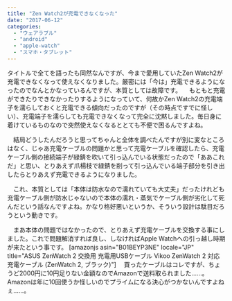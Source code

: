 ```yaml
---
title: "Zen Watch2が充電できなくなった"
date: "2017-06-12"
categories: 
  - "ウェアラブル"
  - "android"
  - "apple-watch"
  - "スマホ・タブレット"
---
```


タイトルで全てを語ったも同然なんですが、今まで愛用していたZen Watch2が充電できなくなって使えなくなりました。厳密には「今は」充電できるようになったのでなんとかなっているんですが、本質としては故障です。 　もともと充電ができたりできなかったりするようになっていて、何故かZen Watch2の充電端子を濡らしておくと充電できる傾向だったのですが（その時点ですでに怪しい）、充電端子を濡らしても充電できなくなって完全に沈黙しました。毎日身に着けているものなので突然使えなくなるととても不便で困るんですよね。

　結局どうしたんだろうと思ってちゃんと全体を調べたんですが別に変なところはなく、じゃあ充電ケーブルの問題かと思って充電ケーブルを確認したら、充電ケーブル側の接続端子が緑錆を吹いて引っ込んでいる状態だったので「ああこれだ」と思い、とりあえず爪楊枝で緑錆を削って引っ込んでいる端子部分を引き出したらとりあえず充電できるようになりました。

　これ、本質としては「本体は防水なので濡れていても大丈夫」だったけれども充電ケーブル側が防水じゃないので本体の濡れ・蒸気でケーブル側が劣化して死んだという話なんですよね。かなり格好悪いというか、そういう設計は駄目だろうという動きです。

　まあ本体の問題ではなかったので、とりあえず充電ケーブルを交換する事にしました。これで問題解消すれば良し、しなければApple Watchへの引っ越し時期が来たという事です。 \[amazonjs asin="B01BEYP3NE" locale="JP" title="ASUS ZenWatch 2 交換用 充電用USBケーブル Vikoo ZenWatch 2 対応 充電ケーブル (ZenWatch 2, ブラック)"\] 　買ったケーブルはコレですが、ちょうど2000円に10円足りない金額なのでAmazonで送料取られました……。Amazonは年に10回使うか怪しいのでプライムになる決心がつかないんですよねぇ……。
